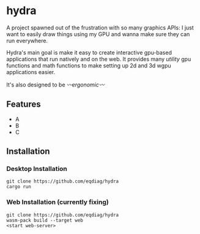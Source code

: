 # hydra

A project spawned out of the frustration with so many graphics APIs: I just want to easily draw things 
using my GPU and wanna make sure they can run everywhere.

Hydra's main goal is make it easy to create interactive gpu-based applications that run natively and on the web.
It provides many *utility* gpu functions and math functions to make setting up 2d and 3d wgpu applications easier.

It's also designed to be *:wavy_dash:ergonomic:wavy_dash:* 

## Features
- A
- B
- C

## Installation


### Desktop Installation
```
git clone https://github.com/eqdiag/hydra
cargo run
```

### Web Installation (currently fixing)
```
git clone https://github.com/eqdiag/hydra
wasm-pack build --target web
<start web-server>
```





